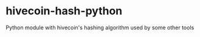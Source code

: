 hivecoin-hash-python
=====================

Python module with hivecoin's hashing algorithm used by some other tools
